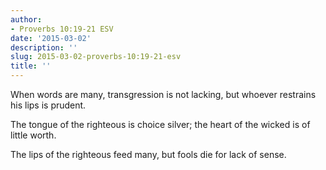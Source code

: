 ```yaml
---
author:
- Proverbs 10:19-21 ESV
date: '2015-03-02'
description: ''
slug: 2015-03-02-proverbs-10:19-21-esv
title: ''
---
```

When words are many, transgression is not lacking, but whoever restrains his lips is prudent. 

The tongue of the righteous is choice silver; the heart of the wicked is of little worth. 

The lips of the righteous feed many, but fools die for lack of sense.



